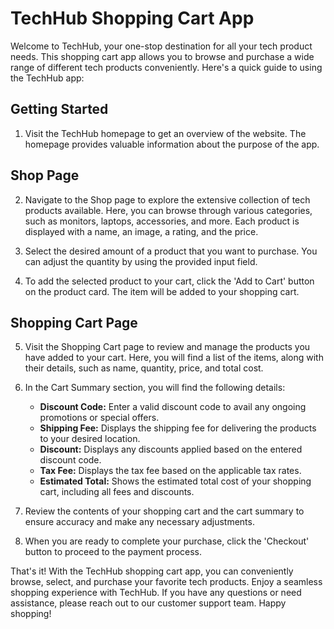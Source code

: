 # TechHub Shopping Cart App

Welcome to TechHub, your one-stop destination for all your tech product needs. This shopping cart app allows you to browse and purchase a wide range of different tech products conveniently. Here's a quick guide to using the TechHub app:

## Getting Started
1. Visit the TechHub homepage to get an overview of the website. The homepage provides valuable information about the purpose of the app.

## Shop Page
2. Navigate to the Shop page to explore the extensive collection of tech products available. Here, you can browse through various categories, such as monitors, laptops, accessories, and more. Each product is displayed with a name, an image, a rating, and the price.

3. Select the desired amount of a product that you want to purchase. You can adjust the quantity by using the provided input field.

4. To add the selected product to your cart, click the 'Add to Cart' button on the product card. The item will be added to your shopping cart.

## Shopping Cart Page
5. Visit the Shopping Cart page to review and manage the products you have added to your cart. Here, you will find a list of the items, along with their details, such as name, quantity, price, and total cost.

6. In the Cart Summary section, you will find the following details:
   - **Discount Code:** Enter a valid discount code to avail any ongoing promotions or special offers.
   - **Shipping Fee:** Displays the shipping fee for delivering the products to your desired location.
   - **Discount:** Displays any discounts applied based on the entered discount code.
   - **Tax Fee:** Displays the tax fee based on the applicable tax rates.
   - **Estimated Total:** Shows the estimated total cost of your shopping cart, including all fees and discounts.

7. Review the contents of your shopping cart and the cart summary to ensure accuracy and make any necessary adjustments.

8. When you are ready to complete your purchase, click the 'Checkout' button to proceed to the payment process.

That's it! With the TechHub shopping cart app, you can conveniently browse, select, and purchase your favorite tech products. Enjoy a seamless shopping experience with TechHub. If you have any questions or need assistance, please reach out to our customer support team. Happy shopping!